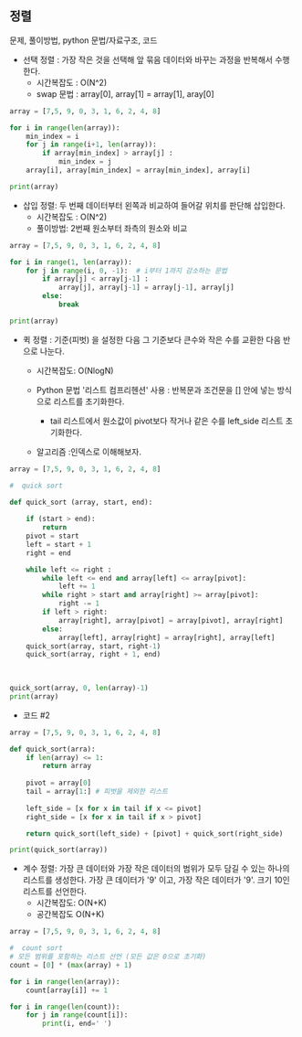 ## 정렬
문제, 풀이방법, python 문법/자료구조, 코드

- 선택 정렬 : 가장 작은 것을 선택해 앞 묶음 데이터와 바꾸는 과정을 반복해서 수행한다.
    - 시간복잡도 : O(N^2)
    - swap 문법 : array[0], array[1] = array[1], aray[0]
    
``` python
array = [7,5, 9, 0, 3, 1, 6, 2, 4, 8]

for i in range(len(array)): 
    min_index = i
    for j in range(i+1, len(array)):
        if array[min_index] > array[j] :
            min_index = j
    array[i], array[min_index] = array[min_index], array[i]

print(array)

```
- 삽입 정렬: 두 번째 데이터부터 왼쪽과 비교하여 들어갈 위치를 판단해 삽입한다.
    - 시간복잡도 : O(N^2)
    - 풀이방법: 2번째 원소부터 좌측의 원소와 비교
    
```python
array = [7,5, 9, 0, 3, 1, 6, 2, 4, 8]

for i in range(1, len(array)):
    for j in range(i, 0, -1):  # i부터 1까지 감소하는 문법
        if array[j] < array[j-1] : 
            array[j], array[j-1] = array[j-1], array[j]
        else: 
            break

print(array)
```

- 퀵 정렬 : 기준(피벗) 을 설정한 다음 그 기준보다 큰수와 작은 수를 교환한 다음 반으로 나눈다.
    - 시간복잡도: O(NlogN)
    - Python 문법 '리스트 컴프리헨션' 사용 : 반복문과 조건문을 [] 안에 넣는 방식으로 리스트를 초기화한다.  
        - tail 리스트에서 원소값이 pivot보다 작거나 같은 수를 left_side 리스트 초기화한다.

    - 알고리즘 :인덱스로 이해해보자.
```python
array = [7,5, 9, 0, 3, 1, 6, 2, 4, 8]

#  quick sort 

def quick_sort (array, start, end):
    
    if (start > end): 
        return
    pivot = start
    left = start + 1
    right = end

    while left <= right :
        while left <= end and array[left] <= array[pivot]: 
            left += 1
        while right > start and array[right] >= array[pivot]:
            right -= 1 
        if left > right:
            array[right], array[pivot] = array[pivot], array[right]
        else: 
            array[left], array[right] = array[right], array[left]
    quick_sort(array, start, right-1)
    quick_sort(array, right + 1, end)

    
                
quick_sort(array, 0, len(array)-1)
print(array)
```
- 코드 #2
```python
array = [7,5, 9, 0, 3, 1, 6, 2, 4, 8]

def quick_sort(arra):
    if len(array) <= 1:
        return array
    
    pivot = array[0]
    tail = array[1:] # 피벗을 제외한 리스트
    
    left_side = [x for x in tail if x <= pivot] 
    right_side = [x for x in tail if x > pivot]

    return quick_sort(left_side) + [pivot] + quick_sort(right_side)

print(quick_sort(array))

```

- 계수 정렬: 가장 큰 데이터와 가장 작은 데이터의 범위가 모두 담길 수 있는 하나의 리스트를 생성한다. 가장 큰 데이터가 '9' 이고, 가장 작은 데이터가 '9'. 크기 10인 리스트를 선언한다.
    - 시간복잡도: O(N+K)
    - 공간복잡도 O(N+K)

``` python
array = [7,5, 9, 0, 3, 1, 6, 2, 4, 8]

#  count sort 
# 모든 범위를 포함하는 리스트 선언 (모든 값은 0으로 초기화)
count = [0] * (max(array) + 1)

for i in range(len(array)): 
    count[array[i]] += 1

for i in range(len(count)): 
    for j in range(count[i]):
        print(i, end=' ')

```
